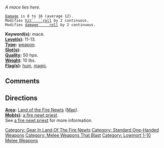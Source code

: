 *A mace lies here.*

[`Damage`](Melee_Weapon_Values "wikilink")` is 8 to 16 (average 12).`  
`Modifies `[`hit`` ``roll`](Hit_Roll "wikilink")` by 2 continuous.`  
`Modifies `[`damage`` ``roll`](Damage_Roll "wikilink")` by 2 continuous.`

**Keyword(s):** mace.  
**[Level(s)](Object_Level "wikilink"):** 11-13.  
**[Type](:Category:_Object_Types "wikilink"):**
[weapon](:Category:_Melee_Weapons "wikilink").  
**[Slot(s)](Object_Slots "wikilink"):** <wielded>.  
**[Quality](Object_Quality "wikilink"):** 50 hps.  
**[Weight](Object_Weight "wikilink"):** 10 lbs.  
**[Flag(s)](:Category:_Object_Flags "wikilink"):**
[hum](Hum_Flag "wikilink"), [magic](Magic_Flag "wikilink").  

## Comments

## Directions

**[Area](:Category:_Areas "wikilink"):** [Land of the Fire
Newts](:Category:_Land_Of_The_Fire_Newts "wikilink")
([Map](Land_Of_The_Fire_Newts_Map "wikilink")).  
**[Mob(s)](:Category:_Mobs "wikilink"):** [a fire newt
priest](Fire_Newt_Priest "wikilink").  
See [a fire newt priest](Fire_Newt_Priest "wikilink") for more
information.  

[Category: Gear In Land Of The Fire
Newts](Category:_Gear_In_Land_Of_The_Fire_Newts "wikilink") [Category:
Standard One-Handed
Weapons](Category:_Standard_One-Handed_Weapons "wikilink") [Category:
Melee Weapons That Blast](Category:_Melee_Weapons_That_Blast "wikilink")
[Category: Lowmort 1-10 Melee
Weapons](Category:_Lowmort_1-10_Melee_Weapons "wikilink")
